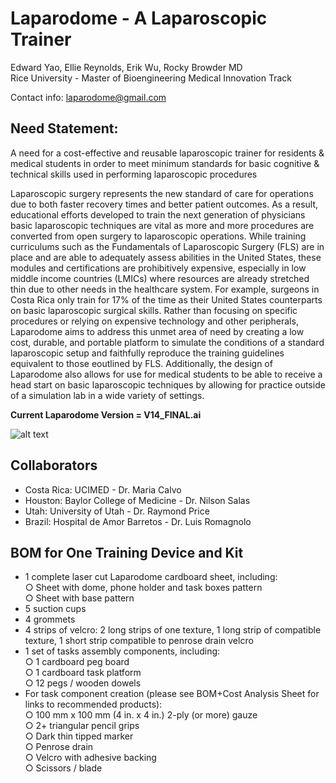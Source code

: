 
# **Laparodome - A Laparoscopic Trainer**  

Edward Yao, Ellie Reynolds, Erik Wu, Rocky Browder MD  
Rice University - Master of Bioengineering Medical Innovation Track  

Contact info: laparodome@gmail.com

## **Need Statement:**
A need for a cost-effective and reusable laparoscopic trainer for residents & medical students in order to meet minimum standards for basic cognitive & technical skills used in performing laparoscopic procedures

Laparoscopic surgery represents the new standard of care for operations due to both faster recovery times and better patient outcomes. As a result, educational efforts developed to train the next generation of physicians basic laparoscopic techniques are vital as more and more procedures are converted from open surgery to laparoscopic operations. While training curriculums such as the Fundamentals of Laparoscopic Surgery (FLS) are in place and are able to adequately assess abilities in the United States, these modules and certifications are prohibitively expensive, especially in low middle income countries (LMICs) where resources are already stretched thin due to other needs in the healthcare system. For example, surgeons in Costa Rica only train for 17% of the time as their United States counterparts on basic laparoscopic surgical skills. Rather than focusing on specific procedures or relying on expensive technology and other peripherals, Laparodome aims to address this unmet area of need by creating a low cost, durable, and portable platform to simulate the conditions of a standard laparoscopic setup and faithfully reproduce the training guidelines equivalent to those eoutlined by FLS. Additionally, the design of Laparodome also allows for use for medical students to be able to receive a head start on basic laparoscopic techniques by allowing for practice outside of a simulation lab in a wide variety of settings.


**Current Laparodome Version = V14_FINAL.ai**

![alt text](https://github.com/EddieYao8/Medical-Device-Projects/blob/master/Laparodome/media/Laparodome_V14.JPG?raw=true)


## **Collaborators**
- Costa Rica: UCIMED - Dr. Maria Calvo
- Houston: Baylor College of Medicine - Dr. Nilson Salas
- Utah: University of Utah - Dr. Raymond Price
- Brazil: Hospital de Amor Barretos - Dr. Luis Romagnolo


## **BOM for One Training Device and Kit**
- 1 complete laser cut Laparodome cardboard sheet, including:  
  ○ Sheet with dome, phone holder and task boxes pattern  
  ○ Sheet with base pattern  
- 5 suction cups
- 4 grommets
- 4 strips of velcro: 2 long strips of one texture, 1 long strip of compatible texture, 1 short
strip compatible to penrose drain velcro
- 1 set of tasks assembly components, including:  
  ○ 1 cardboard peg board  
  ○ 1 cardboard task platform  
  ○ 12 pegs / wooden dowels  
- For task component creation (please see BOM+Cost Analysis Sheet for links to recommended products):  
  ○ 100 mm x 100 mm (4 in. x 4 in.) 2-ply (or more) gauze  
  ○ 2+ triangular pencil grips  
  ○ Dark thin tipped marker  
  ○ Penrose drain  
  ○ Velcro with adhesive backing  
  ○ Scissors / blade  
